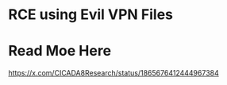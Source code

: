 # RCE using Evil VPN Files

# Read Moe Here
https://x.com/CICADA8Research/status/1865676412444967384
